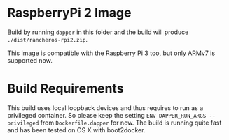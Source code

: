 RaspberryPi 2 Image
===================

Build by running `dapper` in this folder and the build will produce `./dist/rancheros-rpi2.zip`.

This image is compatible with the Raspberry Pi 3 too, but only ARMv7 is supported now.

Build Requirements
==================

This build uses local loopback devices and thus requires to run as a privileged container.  So please keep the setting `ENV DAPPER_RUN_ARGS --privileged` from `Dockerfile.dapper` for now.  The build is running quite fast and has been tested on OS X with boot2docker.
